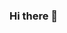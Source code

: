 ### Hi there 👋

<!--
**Fuat2021/Fuat2021** is a ✨ _special_ ✨ repository because its `README.md` (this file) appears on your GitHub profile.

Here are some ideas to get you started:

- 🔭 I’m currently working on HTML, CSS and JS
- 🌱 I’m currently learning Pyton, SQL and Java
- 🤔 I'm looking for help with Data Science 

[![Anurag'nın GitHub İstatistikleri](https://github-readme-stats.vercel.app/api?username=Fuat2021)](https://github.com/Fuat2021/github-readme-stats)
